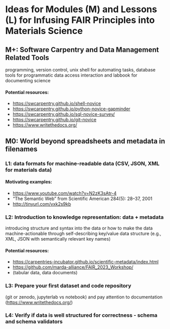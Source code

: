 # Ideas for Modules (M) and Lessons (L) for Infusing FAIR Principles into Materials Science

## M+: Software Carpentry and Data Management Related Tools

programming, version control, unix shell for automating tasks, database tools for programmatic data access interaction and  labbook for documenting science

#### Potential resources: 

- https://swcarpentry.github.io/shell-novice
- https://swcarpentry.github.io/python-novice-gapminder
- https://swcarpentry.github.io/sql-novice-survey/
- https://swcarpentry.github.io/git-novice
- https://www.writethedocs.org/

## M0: World beyond spreadsheets and metadata in filenames 

### L1: data formats for machine-readable data (CSV, JSON, XML for materials data)

#### Motivating examples:
- https://www.youtube.com/watch?v=N2zK3sAtr-4
- “The Semantic Web” from Scientific American 284(5): 28–37, 2001
- http://tinyurl.com/vxk2s9kb
 
### L2: Introduction to knowledge representation: data + metadata

introducing structure and syntax into the data or how to make the data machine-actionable through self-describing key/value data structure (e.g., XML, JSON with semantically relevant key names)

#### Potential resources: 

- https://carpentries-incubator.github.io/scientific-metadata/index.html
- https://github.com/marda-alliance/FAIR_2023_Workshop/ 
- (tabular data, data documents)

### L3: Prepare your first dataset and code repository 

(git or zenodo, jupyterlab vs notebook) and pay attention to documentation (https://www.writethedocs.org/)

### L4: Verify if data is well structured for correctness - schema and schema validators


